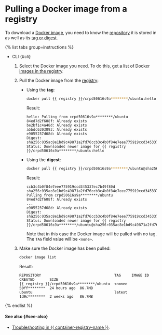 # Pulling a Docker image from a registry

To download a [Docker image](../../concepts/docker-image.md), you need to know the [repository](../../concepts/repository.md) it is stored in as well as its [tag or digest](../../concepts/docker-image.md#version).

{% list tabs group=instructions %}

- CLI {#cli}

   1. Select the Docker image you need. To do this, [get a list of Docker images in the registry](docker-image-list.md#docker-image-list).
   1. Pull the Docker image from the [registry](../../concepts/registry.md):
      * Using the **tag**:

         ```bash
         docker pull {{ registry }}/crpd50616s9a********/ubuntu:hello
         ```

         Result:

         ```text
         hello: Pulling from crpd50616s9a********/ubuntu
         84ed7d2f608f: Already exists
         be2bf1c4a48d: Already exists
         a5bdc6303093: Already exists
         e9055237d68d: Already exists
         Digest: sha256:035ac8e1bd9c49871a2fd76ccb3c4b0f84e7eee775919ccd345337ec********
         Status: Downloaded newer image for {{ registry }}/crpd50616s9a********/ubuntu:hello
         ```

      * Using the **digest**:

         ```bash
         docker pull {{ registry }}/crpd50616s9a********/ubuntu@sha256:035ac8e1bd9c49871a2fd76
         ```

         Result:

         ```text
         ccb3c4b0f84e7eee775919ccd345337ec7b49f80d
         sha256:035ac8e1bd9c49871a2fd76ccb3c4b0f84e7eee775919ccd345337ec********: Pulling from crpd50616s9a********/ubuntu
         84ed7d2f608f: Already exists
         ...
         e9055237d68d: Already exists
         Digest: sha256:035ac8e1bd9c49871a2fd76ccb3c4b0f84e7eee775919ccd345337ec********
         Status: Downloaded newer image for {{ registry }}/crpd50616s9a********/ubuntu@sha256:035ac8e1bd9c49871a2fd76ccb3c4b0f84e7eee775919ccd345337ec********
         ```

         Note that in this case the Docker image will be pulled with no tag. The `TAG` field value will be `<none>`.
   1. Make sure the Docker image has been pulled:

      ```bash
      docker image list
      ```

      Result:

      ```text
      REPOSITORY                                  TAG     IMAGE ID      CREATED       SIZE
      {{ registry }}/crpd50616s9a********/ubuntu  <none>  50ff********  24 hours ago  86.7MB
      ubuntu                                      latest  1d9c********  2 weeks ago   86.7MB
      ```

{% endlist %}

#### See also {#see-also}

* [Troubleshooting in {{ container-registry-name }}](../../error/index.md).